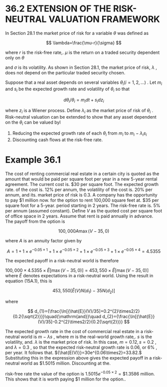 # 36.2 EXTENSION OF THE RISK-NEUTRAL VALUATION FRAMEWORK  

In Section 28.1 the market price of risk for a variable $\theta$ was defined as  

$$
\lambda=\frac{\mu-r}{\sigma}
$$  

where $r$ is the risk-free rate,. $\mu$ is the return on a traded security dependent only on $\theta$  

and $\sigma$ is its volatility. As shown in Section 28.1, the market price of risk, $\lambda$ , does not depend on the particular traded security chosen.  

Suppose that a real asset depends on several variables $\theta_{i}(i=1,2,...)$ . Let $m_{i}$ and $s_{i}$ be the expected growth rate and volatility of $\theta_{i}$ so that  

$$
d\theta_{i}/\theta_{i}=m_{i}d t+s_{i}d z_{i}
$$  

where $z_{i}$ is a Wiener process. Define $\lambda_{i}$ as the market price of risk of $\theta_{i}$ . Risk-neutral valuation can be extended to show that any asset dependent on the $\theta_{i}$ can be valued byl  

1. Reducing the expected growth rate of each $\theta_{i}$ from $m_{i}$ to $m_{i}\mathrm{~-~}\lambda_{i}s_{i}$   
2. Discounting cash flows at the risk-free rate.  

# Example 36.1  

The cost of renting commercial real estate in a certain city is quoted as the amount that would be paid per square foot per year in a new 5-year rental agreement. The current cost is. $\$30$ per square foot. The expected growth rate. of the cost is. $12\%$ per annum, the volatility of the cost is. $20\%$ per annum, and its. market price of risk is 0.3. A company has the opportunity to pay $\$1$ million now. for the option to rent 100,000 square feet at. $\$35$ per square foot for a 5-year. period starting in 2 years. The risk-free rate is. $5\%$ per annum (assumed constant). Define $V$ as the quoted cost per square foot of office space in 2 years. Assume that rent is paid annually in advance. The payoff from the option is  

$$
100,000A\operatorname*{max}(V-35,0)
$$  

where $A$ is an annuity factor given by  

$$
A=1+1\times e^{-0.05\times1}+1\times e^{-0.05\times2}+1\times e^{-0.05\times3}+1\times e^{-0.05\times4}=4.5355
$$  

The expected payoff in a risk-neutral world is therefore  

$100,000\times4.5355\times{\hat{E}}[\operatorname*{max}(V-35,0)]=453,550\times{\hat{E}}[\operatorname*{max}(V-35,0)]$ where $\hat{E}$ denotes expectations in a risk-neutral world. Using the result in equation (15A.1), this is  

$$
453,550[\hat{E}(V)N(d_{1})\:-\:35N(d_{2})]
$$  

where  

$$
d_{1}={\frac{\ln[{\hat{E}}(V)/35]+0.2^{2}\times2/2}{0.2{\sqrt{2}}}}\quad{\mathrm{and}}\quad d_{2}={\frac{\ln[{\hat{E}}(V)/35]-0.2^{2}\times2/2}{0.2{\sqrt{2}}}}
$$  

The expected growth rate in the cost of commercial real estate in a risk-neutral world is $m\mathrm{~-~}\lambda s$ , where $m$ is the real-world growth rate,. $s$ is the volatility, and. $\lambda$ is the market price of risk. In this case, $m=0.12,s=0.2$ , and $\lambda=0.3$ , so that the expected risk-neutral growth rate is 0.06, or $6\%$ , per year. It follows that. ${\hat{E(V)}}=30e^{0.06\times2}=33.82.$ Substituting this in the expression above gives the expected payoff in a risk-neutral world as $\$1.5015$ million. Discounting at the.  

risk-free rate the value of the option is $1.5015e^{-0.05\times2}=\$1.3586$ million. This shows that it is worth paying $\$1$ million for the option..  
